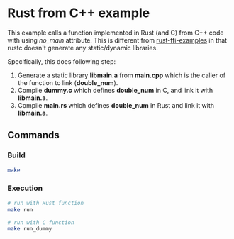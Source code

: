 # Rust from C++ example

This example calls a function implemented in Rust (and C) from C++ code with using *no_main* attribute.
This is different from [rust-ffi-examples](https://github.com/alexcrichton/rust-ffi-examples/tree/master/cpp-to-sta)
in that rustc doesn't generate any static/dynamic libraries.

Specifically, this does following step:
1. Generate a static library **libmain.a** from **main.cpp** which is the caller of the function to link (**double_num**).
1. Compile **dummy.c** which defines **double_num** in C, and link it with **libmain.a**.
1. Compile **main.rs** which defines **double_num** in Rust and link it with **libmain.a**.

## Commands
### Build
```sh
make
```
### Execution
```sh
# run with Rust function
make run

# run with C function
make run_dummy
```



